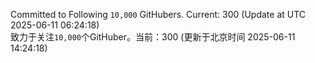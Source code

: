 Committed to Following `10,000` GitHubers. Current: <!-- FOLLOWING_COUNT -->300<!-- FOLLOWING_COUNT --> (Update at UTC <!-- LAST_UPDATED -->2025-06-11 06:24:18<!-- LAST_UPDATED -->)<br>
致力于关注`10,000`个GitHuber。当前：<!-- FOLLOWING_COUNT -->300<!-- FOLLOWING_COUNT --> (更新于北京时间 <!-- LAST_UPDATED_CST -->2025-06-11 14:24:18<!-- LAST_UPDATED_CST -->)
